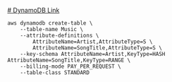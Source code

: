 [# DynamoDB
Link ](https://docs.aws.amazon.com/amazondynamodb/latest/developerguide/getting-started-step-1.html)

```
aws dynamodb create-table \
    --table-name Music \
    --attribute-definitions \
        AttributeName=Artist,AttributeType=S \
        AttributeName=SongTitle,AttributeType=S \
    --key-schema AttributeName=Artist,KeyType=HASH AttributeName=SongTitle,KeyType=RANGE \
    --billing-mode PAY_PER_REQUEST \
    --table-class STANDARD
```
